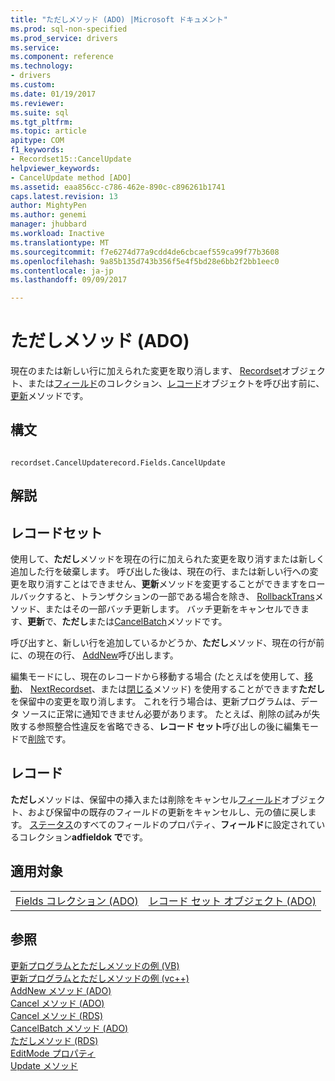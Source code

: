 ```yaml
---
title: "ただしメソッド (ADO) |Microsoft ドキュメント"
ms.prod: sql-non-specified
ms.prod_service: drivers
ms.service: 
ms.component: reference
ms.technology:
- drivers
ms.custom: 
ms.date: 01/19/2017
ms.reviewer: 
ms.suite: sql
ms.tgt_pltfrm: 
ms.topic: article
apitype: COM
f1_keywords:
- Recordset15::CancelUpdate
helpviewer_keywords:
- CancelUpdate method [ADO]
ms.assetid: eaa856cc-c786-462e-890c-c896261b1741
caps.latest.revision: 13
author: MightyPen
ms.author: genemi
manager: jhubbard
ms.workload: Inactive
ms.translationtype: MT
ms.sourcegitcommit: f7e6274d77a9cdd4de6cbcaef559ca99f77b3608
ms.openlocfilehash: 9a85b135d743b356f5e4f5bd28e6bb2f2bb1eec0
ms.contentlocale: ja-jp
ms.lasthandoff: 09/09/2017

---
```

# <a name="cancelupdate-method-ado"></a>ただしメソッド (ADO)
現在のまたは新しい行に加えられた変更を取り消します、 [Recordset](../../../ado/reference/ado-api/recordset-object-ado.md)オブジェクト、または[フィールド](../../../ado/reference/ado-api/fields-collection-ado.md)のコレクション、[レコード](../../../ado/reference/ado-api/record-object-ado.md)オブジェクトを呼び出す前に、[更新](../../../ado/reference/ado-api/update-method.md)メソッドです。  
  
## <a name="syntax"></a>構文  
  
```  
  
recordset.CancelUpdaterecord.Fields.CancelUpdate  
```  
  
## <a name="remarks"></a>解説  
  
## <a name="recordset"></a>レコードセット  
 使用して、**ただし**メソッドを現在の行に加えられた変更を取り消すまたは新しく追加した行を破棄します。 呼び出した後は、現在の行、または新しい行への変更を取り消すことはできません、**更新**メソッドを変更することができますをロールバックすると、トランザクションの一部である場合を除き、 [RollbackTrans](../../../ado/reference/ado-api/begintrans-committrans-and-rollbacktrans-methods-ado.md)メソッド、またはその一部バッチ更新します。 バッチ更新をキャンセルできます、**更新**で、**ただし**または[CancelBatch](../../../ado/reference/ado-api/cancelbatch-method-ado.md)メソッドです。  
  
 呼び出すと、新しい行を追加しているかどうか、**ただし**メソッド、現在の行が前に、の現在の行、 [AddNew](../../../ado/reference/ado-api/addnew-method-ado.md)呼び出します。  
  
 編集モードにし、現在のレコードから移動する場合 (たとえばを使用して、[移動](../../../ado/reference/ado-api/move-method-ado.md)、 [NextRecordset](../../../ado/reference/ado-api/nextrecordset-method-ado.md)、または[閉じる](../../../ado/reference/ado-api/close-method-ado.md)メソッド) を使用することができます**ただし**を保留中の変更を取り消します。 これを行う場合は、更新プログラムは、データ ソースに正常に通知できません必要があります。 たとえば、削除の試みが失敗する参照整合性違反を省略できる、**レコード セット**呼び出しの後に編集モードで[削除](../../../ado/reference/ado-api/delete-method-ado-recordset.md)です。  
  
## <a name="record"></a>レコード  
 **ただし**メソッドは、保留中の挿入または削除をキャンセル[フィールド](../../../ado/reference/ado-api/field-object.md)オブジェクト、および保留中の既存のフィールドの更新をキャンセルし、元の値に戻します。 [ステータス](../../../ado/reference/ado-api/status-property-ado-recordset.md)のすべてのフィールドのプロパティ、**フィールド**に設定されているコレクション**adfieldok で**です。  
  
## <a name="applies-to"></a>適用対象  
  
|||  
|-|-|  
|[Fields コレクション (ADO)](../../../ado/reference/ado-api/fields-collection-ado.md)|[レコード セット オブジェクト (ADO)](../../../ado/reference/ado-api/recordset-object-ado.md)|  
  
## <a name="see-also"></a>参照  
 [更新プログラムとただしメソッドの例 (VB)](../../../ado/reference/ado-api/update-and-cancelupdate-methods-example-vb.md)   
 [更新プログラムとただしメソッドの例 (vc++)](../../../ado/reference/ado-api/update-and-cancelupdate-methods-example-vc.md)   
 [AddNew メソッド (ADO)](../../../ado/reference/ado-api/addnew-method-ado.md)   
 [Cancel メソッド (ADO)](../../../ado/reference/ado-api/cancel-method-ado.md)   
 [Cancel メソッド (RDS)](../../../ado/reference/rds-api/cancel-method-rds.md)   
 [CancelBatch メソッド (ADO)](../../../ado/reference/ado-api/cancelbatch-method-ado.md)   
 [ただしメソッド (RDS)](../../../ado/reference/rds-api/cancelupdate-method-rds.md)   
 [EditMode プロパティ](../../../ado/reference/ado-api/editmode-property.md)   
 [Update メソッド](../../../ado/reference/ado-api/update-method.md)

